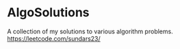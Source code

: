 # AlgoSolutions

A collection of my solutions to various algorithm problems.  
https://leetcode.com/sundars23/

